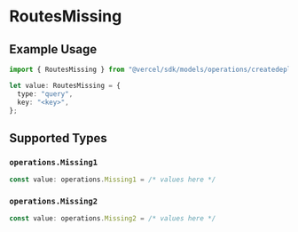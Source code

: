 # RoutesMissing

## Example Usage

```typescript
import { RoutesMissing } from "@vercel/sdk/models/operations/createdeployment.js";

let value: RoutesMissing = {
  type: "query",
  key: "<key>",
};
```

## Supported Types

### `operations.Missing1`

```typescript
const value: operations.Missing1 = /* values here */
```

### `operations.Missing2`

```typescript
const value: operations.Missing2 = /* values here */
```

